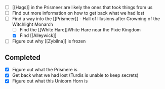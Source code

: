 - [ ] [[Hags]] in the Prismeer are likely the ones that took things from us
- [ ] Find out more information on how to get back what we had lost
- [ ] Find a way into the [[Prismeer]] - Hall of Illusions after Crowning of the Witchlight Monarch
	- [ ] Find the [[White Hare]]White Hare near the Pixie Kingdom
	- [x] Find [[Alleywick]]
- [ ] Figure out why [[Zybilna]] is frozen
## Completed
- [x] Figure out what the Prismere is
- [x] Get back what we had lost (Turdis is unable to keep secrets)
- [x] Figure out what this Unicorn Horn is